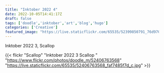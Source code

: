 ```yaml
---
title: "Inktober 2022 4"
date: 2022-10-05T14:41:17Z
draft: false
tags: ['doodle','inktober','art','blog','hugo']
categories: ['Creative']
featured_image: "https://live.staticflickr.com/65535/52399850791_76d970d8b3_w.jpg"
---
```


Inktober 2022 3, Scallop


{{< flickr "Scallop"
           "Inktober 2022 3 Scallop "
           "https://www.flickr.com/photos/doodle_m/52406763568"
           "https://live.staticflickr.com/65535/52406763568_faf7485f7d_c.jpg" >}}

